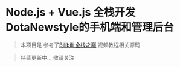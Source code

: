 # Node.js + Vue.js 全栈开发DotaNewstyle的手机端和管理后台
> 本项目是 参考了[Bilibili 全栈之巅](https://space.bilibili.com/341919508) 视频教程相关源码

> 持续更新中... 敬请关注

